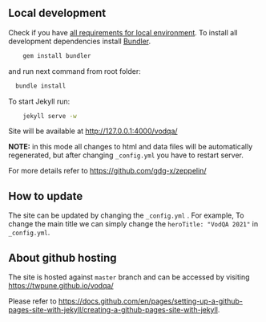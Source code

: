 ## Local development

Check if you have [all requirements for local environment](http://jekyllrb.com/docs/installation/).
To install all development dependencies install [Bundler](http://bundler.io/).
```bash
    gem install bundler
```
and run next command from root folder:

```bash
  bundle install
```  

To start Jekyll run:
```bash
    jekyll serve -w
```
Site will be available at http://127.0.0.1:4000/vodqa/

**NOTE:** in this mode all changes to html and data files will be automatically regenerated, but after changing ```_config.yml``` you have to restart server.

For more details refer to https://github.com/gdg-x/zeppelin/

## How to update

The site can be updated by changing the ```_config.yml``` . For example, To change the main title we can simply change the `heroTitle: "VodQA 2021"` in ```_config.yml```.

## About github hosting
The site is hosted against `master` branch and can be accessed by visiting https://twpune.github.io/vodqa/

Please refer to https://docs.github.com/en/pages/setting-up-a-github-pages-site-with-jekyll/creating-a-github-pages-site-with-jekyll.